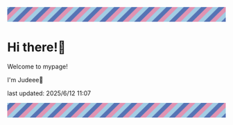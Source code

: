 <!-- Header image -->
<img src="./pokemon/pokemon_33.png" width="1000">

# Hi there!👋

Welcome to mypage!

I'm Judeee🐷

last updated: 2025/6/12 11:07

<!-- Footer image -->
<img src="./pokemon/pokemon_33.png" width="1000">
